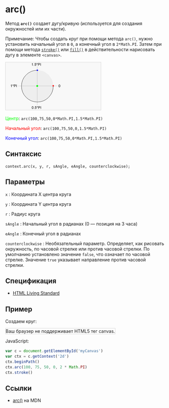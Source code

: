 # arc()

Метод **`arc()`** создает дугу/кривую (используется для создания окружностей или их части).

Примечание: Чтобы создать круг при помощи метода `arc()`, нужно установить начальный угол в `0`, а конечный угол в `2*Math.PI`. Затем при помощи метода [`stroke()`](<stroke().md>) или [`fill()`](<fill().md>) в действительности нарисовать дугу в элементе `<canvas>`.

![Дуга](arc.gif)

<span style="color:#00ff00;">Центр</span>: `arc(100,75,50,0*Math.PI,1.5*Math.PI)`

<span style="color:#ff0000;">Начальный угол</span>: `arc(100,75,50,0,1.5*Math.PI)`

<span style="color:#0000ff;">Конечный угол</span>: `arc(100,75,50,0*Math.PI,1.5*Math.PI)`

## Синтаксис

```
context.arc(x, y, r, sAngle, eAngle, counterclockwise);
```

## Параметры

`x`
: Координата X центра круга

`y`
: Координата Y центра круга

`r`
: Радиус круга

`sAngle`
: Начальный угол в радианах (0 — позиция на 3 часа)

`eAngle`
: Конечный угол в радианах

`counterclockwise`
: Необязательный параметр. Определяет, как рисовать окружность, по часовой стрелке или против часовой стрелки. По умолчанию установлено значение `false`, что означает по часовой стрелке. Значение `true` указывает направление против часовой стрелки.

## Спецификация

- [HTML Living Standard](https://html.spec.whatwg.org/multipage/canvas.html#dom-context-2d-arc)

## Пример

Создаем круг:

<canvas id="myCanvas" width="300" height="150" style="border:1px solid #d3d3d3;background:#ffffff;">
Ваш браузер не поддерживает HTML5 тег canvas.
</canvas>
<script>
var c=document.getElementById("myCanvas");
var canvOK=1;
try {c.getContext("2d");}
catch (er) {canvOK=0;}
if (canvOK==1){
var ctx=c.getContext("2d");
ctx.beginPath();
ctx.arc(100,75,50,0,2*Math.PI);
ctx.stroke();}
</script>

JavaScript:

```js
var c = document.getElementById('myCanvas')
var ctx = c.getContext('2d')
ctx.beginPath()
ctx.arc(100, 75, 50, 0, 2 * Math.PI)
ctx.stroke()
```

## Ссылки

- [arc()](https://developer.mozilla.org/ru/docs/Web/API/CanvasRenderingContext2D/arc) на MDN
